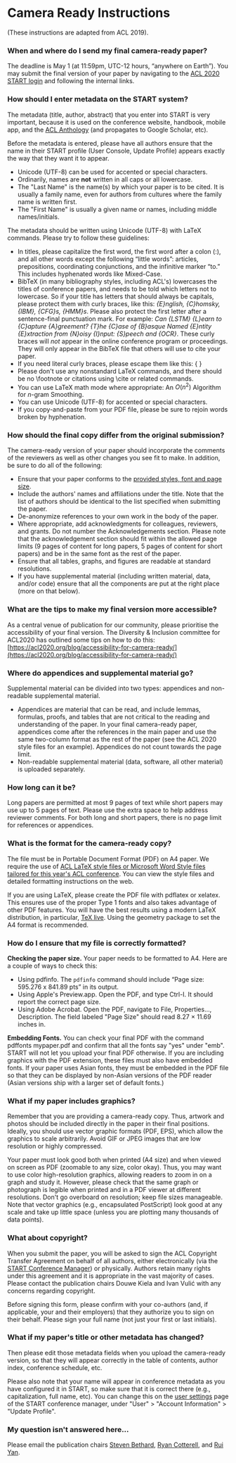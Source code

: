 # Camera Ready Instructions
(These instructions are adapted from ACL 2019). 

### When and where do I send my final camera-ready paper?

The deadline is May 1 (at 11:59pm, UTC-12 hours, “anywhere on Earth”). You may submit the final version of your paper by navigating to the [ACL 2020 START login](https://www.softconf.com/acl2020/papers/) and following the internal links.

### How should I enter metadata on the START system?

The metadata (title, author, abstract) that you enter into START is very important, because it is used on the conference website, handbook, mobile app, and the [ACL Anthology](http://www.aclweb.org/anthology/) (and propagates to Google Scholar, etc).

Before the metadata is entered, please have all authors ensure that the name in their START profile (User Console, Update Profile) appears exactly the way that they want it to appear. <br/>
- Unicode (UTF-8) can be used for accented or special characters.
- Ordinarily, names are <b>not</b> written in all caps or all lowercase.
- The "Last Name" is the name(s) by which your paper is to be cited. It is usually a family name, even for authors from cultures where the family name is written first.
- The "First Name" is usually a given name or names, including middle names/initials.

The metadata should be written using Unicode (UTF-8) with LaTeX commands. Please try to follow these guidelines: <br/>
- In titles, please capitalize the first word, the first word after a colon (:), and all other words except the following “little words”: articles, prepositions, coordinating conjunctions, and the infinitive marker “to.” This includes hyphenated words like Mixed-Case.
- BibTeX (in many bibliography styles, including ACL's) lowercases the titles of conference papers, and needs to be told which letters not to lowercase. So if your title has letters that should always be capitals, please protect them with curly braces, like this: <i>{E}nglish, {C}homsky, {IBM}, {CFG}s, {HMM}s</i>. Please also protect the first letter after a sentence-final punctuation mark. For example: <i>Can {LSTM} {L}earn to {C}apture {A}greement? {T}he {C}ase of {B}asque Named {E}ntity {E}xtraction from {N}oisy {I}nput: {S}peech and {OCR}</i>. These curly braces will _not_ appear in the online conference program or proceedings. They will only appear in the BibTeX file that others will use to cite your paper.
- If you need literal curly braces, please escape them like this: \{ \}
- Please don't use any nonstandard LaTeX commands, and there should be no \footnote or citations using \cite or related commands.
- You can use LaTeX math mode where appropriate: An $O(n^2)$ Algorithm for $n$-gram Smoothing.
- You can use Unicode (UTF-8) for accented or special characters.
- If you copy-and-paste from your PDF file, please be sure to rejoin words broken by hyphenation.

### How should the final copy differ from the original submission?

The camera-ready version of your paper should incorporate the comments of the reviewers as well as other changes you see fit to make. In addition, be sure to do all of the following: <br/>
- Ensure that your paper conforms to the [provided styles, font and page size](https://acl2020.org/calls/papers/).
- Include the authors' names and affiliations under the title. Note that the list of authors should be identical to the list specified when submitting the paper. 
- De-anonymize references to your own work in the body of the paper.
- Where appropriate, add acknowledgments for colleagues, reviewers, and grants. Do not number the Acknowledgements section. Please note that the acknowledgement section should fit within the allowed page limits (9 pages of content for long papers, 5 pages of content for short papers) and be in the same font as the rest of the paper.
- Ensure that all tables, graphs, and figures are readable at standard resolutions.
- If you have supplemental material (including written material, data, and/or code) ensure that all the components are put at the right place (more on that below).

### What are the tips to make my final version more accessible? 

As a central venue of publication for our community, please prioritise the accessibility of your final version.  The Diversity & Inclusion committee for ACL2020 has outlined some tips on how to do this: [https://acl2020.org/blog/accessibility-for-camera-ready/](https://acl2020.org/blog/accessibility-for-camera-ready/)

### Where do appendices and supplemental material go?

Supplemental material can be divided into two types: appendices and non-readable supplemental material. <br/>
- Appendices are material that can be read, and include lemmas, formulas, proofs, and tables that are not critical to the reading and understanding of the paper. In your final camera-ready paper, appendices come after the references in the main paper and use the same two-column format as the rest of the paper (see the ACL 2020 style files for an example). Appendices do not count towards the page limit.
- Non-readable supplemental material (data, software, all other material) is uploaded separately.

### How long can it be?

Long papers are permitted at most 9 pages of text while short papers may use up to 5 pages of text. Please use the extra space to help address reviewer comments. For both long and short papers, there is no page limit for references or appendices.

### What is the format for the camera-ready copy?

The file must be in Portable Document Format (PDF) on A4 paper. We require the use of [ACL LaTeX style files or Microsoft Word Style files tailored for this year's ACL conference](http://acl2020.org/downloads/acl2020-templates.zip). You can view the style files and detailed formatting instructions on the web.

If you are using LaTeX, please create the PDF file with pdflatex or xelatex. This ensures use of the proper Type 1 fonts and also takes advantage of other PDF features. You will have the best results using a modern LaTeX distribution, in particular, [TeX live](http://www.tug.org/texlive/). Using the geometry package to set the A4 format is recommended.

### How do I ensure that my file is correctly formatted?

<b>Checking the paper size.</b> Your paper needs to be formatted to A4. Here are a couple of ways to check this:<br/>
- Using pdfinfo. The `pdfinfo` command should include “Page size: 595.276 x 841.89 pts” in its output.
- Using Apple's Preview.app. Open the PDF, and type Ctrl-I. It should report the correct page size.
- Using Adobe Acrobat. Open the PDF, navigate to File, Properties..., Description. The field labeled "Page Size" should read 8.27 × 11.69 inches in.

<b>Embedding Fonts.</b>  You can check your final PDF with the command pdffonts mypaper.pdf and confirm that all the fonts say "yes" under "emb". START will not let you upload your final PDF otherwise. If you are including graphics with the PDF extension, these files must also have embedded fonts. If your paper uses Asian fonts, they must be embedded in the PDF file so that they can be displayed by non-Asian versions of the PDF reader (Asian versions ship with a larger set of default fonts.) 

### What if my paper includes graphics?

Remember that you are providing a camera-ready copy. Thus, artwork and photos should be included directly in the paper in their final positions. Ideally, you should use vector graphic formats (PDF, EPS), which allow the graphics to scale arbitrarily. Avoid GIF or JPEG images that are low resolution or highly compressed.

Your paper must look good both when printed (A4 size) and when viewed on screen as PDF (zoomable to any size, color okay). Thus, you may want to use color high-resolution graphics, allowing readers to zoom in on a graph and study it. However, please check that the same graph or photograph is legible when printed and in a PDF viewer at different resolutions.
Don't go overboard on resolution; keep file sizes manageable. Note that vector graphics (e.g., encapsulated PostScript) look good at any scale and take up little space (unless you are plotting many thousands of data points).

### What about copyright?

When you submit the paper, you will be asked to sign the ACL Copyright Transfer Agreement on behalf of all authors, either electronically (via the [START Conference Manager](https://www.softconf.com/acl2020/papers/)) or physically. Authors retain many rights under this agreement and it is appropriate in the vast majority of cases. Please contact the publication chairs Douwe Kiela and Ivan Vulić with any concerns regarding copyright.

Before signing this form, please confirm with your co-authors (and, if applicable, your and their employers) that they authorize you to sign on their behalf. Please sign your full name (not just your first or last initials).

### What if my paper's title or other metadata has changed?

Then please edit those metadata fields when you upload the camera-ready version, so that they will appear correctly in the table of contents, author index, conference schedule, etc.

Please also note that your name will appear in conference metadata as you have configured it in START, so make sure that it is correct there (e.g., capitalization, full name, etc). You can change this on the [user settings](https://www.softconf.com/acl2020/super/scmd.cgi?ucmd=updateProfile) page of the START conference manager, under "User" > "Account Information" > "Update Profile".

### My question isn't answered here…

Please email the publication chairs [Steven Bethard](https://bethard.faculty.arizona.edu/), [Ryan Cotterell](https://ryancotterell.github.io/), and [Rui Yan](http://www.ruiyan.me/). 
